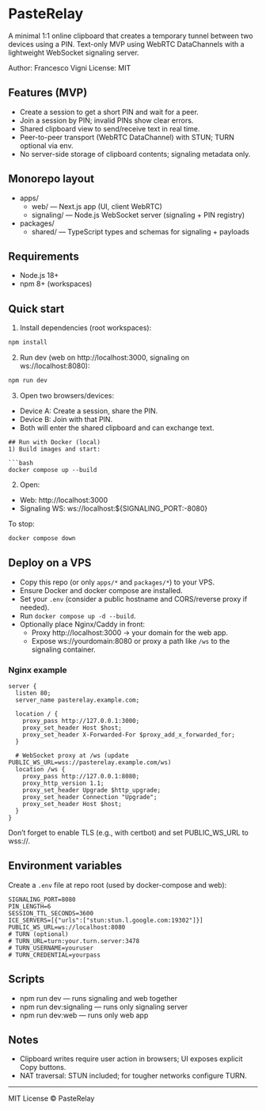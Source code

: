 # PasteRelay

A minimal 1:1 online clipboard that creates a temporary tunnel between two devices using a PIN. Text-only MVP using WebRTC DataChannels with a lightweight WebSocket signaling server.

Author: Francesco Vigni
License: MIT

## Features (MVP)
- Create a session to get a short PIN and wait for a peer.
- Join a session by PIN; invalid PINs show clear errors.
- Shared clipboard view to send/receive text in real time.
- Peer-to-peer transport (WebRTC DataChannel) with STUN; TURN optional via env.
- No server-side storage of clipboard contents; signaling metadata only.

## Monorepo layout
- apps/
  - web/ — Next.js app (UI, client WebRTC)
  - signaling/ — Node.js WebSocket server (signaling + PIN registry)
- packages/
  - shared/ — TypeScript types and schemas for signaling + payloads

## Requirements
- Node.js 18+
- npm 8+ (workspaces)

## Quick start
1) Install dependencies (root workspaces):

```bash
npm install
```

2) Run dev (web on http://localhost:3000, signaling on ws://localhost:8080):

```bash
npm run dev
```

3) Open two browsers/devices:
- Device A: Create a session, share the PIN.
- Device B: Join with that PIN.
- Both will enter the shared clipboard and can exchange text.

```
## Run with Docker (local)
1) Build images and start:

```bash
docker compose up --build
```

2) Open:
- Web: http://localhost:3000
- Signaling WS: ws://localhost:${SIGNALING_PORT:-8080}

To stop:

```bash
docker compose down
```

## Deploy on a VPS
- Copy this repo (or only `apps/*` and `packages/*`) to your VPS.
- Ensure Docker and docker compose are installed.
- Set your `.env` (consider a public hostname and CORS/reverse proxy if needed).
- Run `docker compose up -d --build`.
- Optionally place Nginx/Caddy in front:
  - Proxy http://localhost:3000 → your domain for the web app.
  - Expose ws://yourdomain:8080 or proxy a path like `/ws` to the signaling container.

### Nginx example

```
server {
  listen 80;
  server_name pasterelay.example.com;

  location / {
    proxy_pass http://127.0.0.1:3000;
    proxy_set_header Host $host;
    proxy_set_header X-Forwarded-For $proxy_add_x_forwarded_for;
  }

  # WebSocket proxy at /ws (update PUBLIC_WS_URL=wss://pasterelay.example.com/ws)
  location /ws {
    proxy_pass http://127.0.0.1:8080;
    proxy_http_version 1.1;
    proxy_set_header Upgrade $http_upgrade;
    proxy_set_header Connection "Upgrade";
    proxy_set_header Host $host;
  }
}
```

Don’t forget to enable TLS (e.g., with certbot) and set PUBLIC_WS_URL to wss://.

## Environment variables
Create a `.env` file at repo root (used by docker-compose and web):

```
SIGNALING_PORT=8080
PIN_LENGTH=6
SESSION_TTL_SECONDS=3600
ICE_SERVERS=[{"urls":["stun:stun.l.google.com:19302"]}]
PUBLIC_WS_URL=ws://localhost:8080
# TURN (optional)
# TURN_URL=turn:your.turn.server:3478
# TURN_USERNAME=youruser
# TURN_CREDENTIAL=yourpass
```

## Scripts
- npm run dev — runs signaling and web together
- npm run dev:signaling — runs only signaling server
- npm run dev:web — runs only web app

## Notes
- Clipboard writes require user action in browsers; UI exposes explicit Copy buttons.
- NAT traversal: STUN included; for tougher networks configure TURN.

---

MIT License © PasteRelay